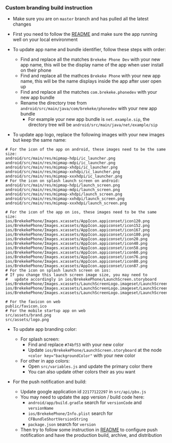 ### Custom branding build instruction

- Make sure you are on `master` branch and has pulled all the latest changes
- First you need to follow the [README](../README.md) and make sure the app running well on your local environment

- To update app name and bundle identifier, follow these steps with order:

  - Find and replace all the matches `Brekeke Phone Dev` with your new app name, this will be the display name of the app when user install on their phone
  - Find and replace all the mathces `Brekeke Phone` with your new app name, this will be the name displays inside the app after user open up
  - Find and replace all the matches `com.brekeke.phonedev` with your new app bundle
  - Rename the directory tree from `android/src/main/java/com/brekeke/phonedev` with your new app bundle
    - For example your new app bundle is `net.example.sip`, the directory tree will be `android/src/main/java/net/example/sip`

- To update app logo, replace the following images with your new images but keep the same name:

```
# For the icon of the app on android, these images need to be the same size:
android/src/main/res/mipmap-hdpi/ic_launcher.png
android/src/main/res/mipmap-mdpi/ic_launcher.png
android/src/main/res/mipmap-xhdpi/ic_launcher.png
android/src/main/res/mipmap-xxhdpi/ic_launcher.png
android/src/main/res/mipmap-xxxhdpi/ic_launcher.png
# For the icon on splash launch screen on android:
android/src/main/res/mipmap-hdpi/launch_screen.png
android/src/main/res/mipmap-mdpi/launch_screen.png
android/src/main/res/mipmap-xhdpi/launch_screen.png
android/src/main/res/mipmap-xxhdpi/launch_screen.png
android/src/main/res/mipmap-xxxhdpi/launch_screen.png

# For the icon of the app on ios, these images need to be the same size:
ios/BrekekePhone/Images.xcassets/AppIcon.appiconset/icon120.png
ios/BrekekePhone/Images.xcassets/AppIcon.appiconset/icon152.png
ios/BrekekePhone/Images.xcassets/AppIcon.appiconset/icon167.png
ios/BrekekePhone/Images.xcassets/AppIcon.appiconset/icon180.png
ios/BrekekePhone/Images.xcassets/AppIcon.appiconset/icon20.png
ios/BrekekePhone/Images.xcassets/AppIcon.appiconset/icon40.png
ios/BrekekePhone/Images.xcassets/AppIcon.appiconset/icon58.png
ios/BrekekePhone/Images.xcassets/AppIcon.appiconset/icon60.png
ios/BrekekePhone/Images.xcassets/AppIcon.appiconset/icon76.png
ios/BrekekePhone/Images.xcassets/AppIcon.appiconset/icon80.png
ios/BrekekePhone/Images.xcassets/AppIcon.appiconset/icon87.png
# For the icon on splash launch screen on ios:
# If you change this launch screen image size, you may need to
#   update accordingly in ios/BrekekePhone/LaunchScreen.storyboard
ios/BrekekePhone/Images.xcassets/LaunchScreenLogo.imageset/LaunchScreen.png
ios/BrekekePhone/Images.xcassets/LaunchScreenLogo.imageset/LaunchScreen@2x.png
ios/BrekekePhone/Images.xcassets/LaunchScreenLogo.imageset/LaunchScreen@3x.png

# For the favicon on web
public/favicon.ico
# For the mobile startup app on web
src/assets/brand.png
src/assets/logo.png
```

- To update app branding color:

  - For splash screen:
    - Find and replace `#74bf53` with your new color
    - Update `ios/BrekekePhone/LaunchScreen.storyboard` at the node `<color key="backgroundColor"` with your new color
  - For other in app colors:
    - Open `src/variables.js` and update the primary color there
    - You can also update other colors their as you want

- For the push notification and build:
  - Update google application id `22177122297` in `src/api/pbx.js`
  - You may need to update the app version / build code here:
    - `android/app/build.gradle` search for `versionCode` and `versionName`
    - `ios/BrekekePhone/Info.plist` search for `CFBundleShortVersionString`
    - `package.json` search for `version`
  - Then try to follow some instruction in [README](../README.md) to configure push notification and have the production build, archive, and distribution
